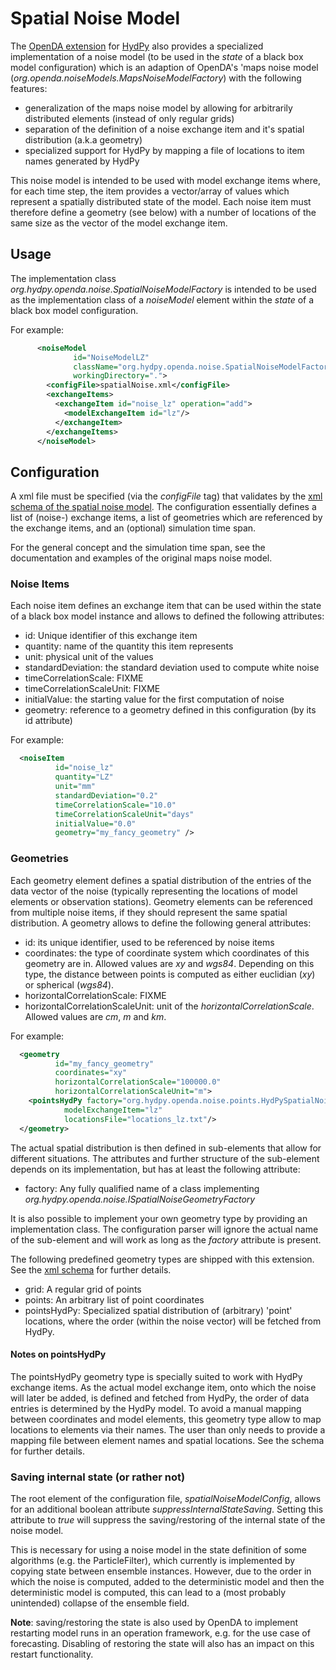# Spatial Noise Model

The [OpenDA extension](https://github.com/hydpy-dev/OpenDA#readme) for [HydPy](https://github.com/hydpy-dev/hydpy#readme)
also provides a specialized implementation of a noise model (to be used in the _state_ of a black box model configuration) which is 
an adaption of OpenDA's 'maps noise model (_org.openda.noiseModels.MapsNoiseModelFactory_) with the following features:
* generalization of the maps noise model by allowing for arbitrarily distributed elements (instead of only regular grids)
* separation of the definition of a noise exchange item and it's spatial distribution (a.k.a geometry)
* specialized support for HydPy by mapping a file of locations to item names generated by HydPy

This noise model is intended to be used with model exchange items where, for each time step, the item provides a 
vector/array of values which represent a spatially distributed state of the model. Each noise item must therefore
define a geometry (see below) with a number of locations of the same size as the vector of the model exchange item. 

## Usage

The implementation class _org.hydpy.openda.noise.SpatialNoiseModelFactory_ is intended to be used as the implementation class of a _noiseModel_ 
element within the _state_ of a black box model configuration.

For example:
```xml
      <noiseModel
              id="NoiseModelLZ"
              className="org.hydpy.openda.noise.SpatialNoiseModelFactory"
              workingDirectory=".">
        <configFile>spatialNoise.xml</configFile>
        <exchangeItems>
          <exchangeItem id="noise_lz" operation="add">
            <modelExchangeItem id="lz"/>
          </exchangeItem>
        </exchangeItems>
      </noiseModel> 
```

## Configuration

A xml file must be specified (via the _configFile_ tag) that validates by the [xml schema of the spatial noise model](https://raw.githubusercontent.com/hydpy-dev/OpenDA/master/extensions/HydPyOpenDABBModelWrapper/src/main/resources/schemas/spatialNoiseModel.xsd). 
The configuration essentially defines a list of (noise-) exchange items, a list of geometries which are referenced by the exchange items, and an (optional) simulation time span.

For the general concept and the simulation time span, see the documentation and examples of the original maps noise model.

### Noise Items

Each noise item defines an exchange item that can be used within the state of a black box model instance and allows to defined the following
attributes:
* id: Unique identifier of this exchange item
* quantity: name of the quantity this item represents
* unit: physical unit of the values
* standardDeviation: the standard deviation used to compute white noise
* timeCorrelationScale: FIXME
* timeCorrelationScaleUnit: FIXME
* initialValue: the starting value for the first computation of noise
* geometry: reference to a geometry defined in this configuration (by its id attribute)

For example:
```xml
  <noiseItem
          id="noise_lz"
          quantity="LZ"
          unit="mm"
          standardDeviation="0.2"
          timeCorrelationScale="10.0"
          timeCorrelationScaleUnit="days"
          initialValue="0.0"
          geometry="my_fancy_geometry" /> 
```

### Geometries

Each geometry element defines a spatial distribution of the entries of the data vector of the noise (typically representing the locations of model elements or observation stations).
Geometry elements can be referenced from multiple noise items, if they should represent the same spatial distribution.
A geometry allows to define the following general attributes:
* id: its unique identifier, used to be referenced by noise items
* coordinates: the type of coordinate system which coordinates of this geometry are in. Allowed values are _xy_ and _wgs84_. Depending on this type, the distance between points is computed as either euclidian (_xy_) or spherical (_wgs84_).
* horizontalCorrelationScale: FIXME
* horizontalCorrelationScaleUnit: unit of the _horizontalCorrelationScale_. Allowed values are _cm_, _m_ and _km_.

For example:
```xml
  <geometry
          id="my_fancy_geometry"
          coordinates="xy"
          horizontalCorrelationScale="100000.0"
          horizontalCorrelationScaleUnit="m">
    <pointsHydPy factory="org.hydpy.openda.noise.points.HydPySpatialNoisePointsGeometryFactory"
            modelExchangeItem="lz"
            locationsFile="locations_lz.txt"/>
  </geometry> 
```

The actual spatial distribution is then defined in sub-elements that allow for different situations.
The attributes and further structure of the sub-element depends on its implementation, but has at least the following attribute:
* factory: Any fully qualified name of a class implementing _org.hydpy.openda.noise.ISpatialNoiseGeometryFactory_

It is also possible to implement your own geometry type by providing an implementation class.
The configuration parser will ignore the actual name of the sub-element and will work as long as the _factory_ attribute is present.   

The following predefined geometry types are shipped with this extension. See the [xml schema](https://raw.githubusercontent.com/hydpy-dev/OpenDA/master/extensions/HydPyOpenDABBModelWrapper/src/main/resources/schemas/spatialNoiseModel.xsd) for further details.
* grid: A regular grid of points
* points: An arbitrary list of point coordinates
* pointsHydPy: Specialized spatial distribution of (arbitrary) 'point' locations, where the order (within the noise vector) will be
        fetched from HydPy.

#### Notes on pointsHydPy

The pointsHydPy geometry type is specially suited to work with HydPy exchange items. As the actual model exchange item, onto which the noise will later be added,
is defined and fetched from HydPy, the order of data entries is determined by the HydPy model. To avoid a manual mapping between coordinates and
model elements, this geometry type allow to map locations to elements via their names. The user than only needs to provide a mapping file between element names and
spatial locations. See the schema for further details.

### Saving internal state (or rather not)

The root element of the configuration file, _spatialNoiseModelConfig_, allows for an additional boolean attribute _suppressInternalStateSaving_.
Setting this attribute to _true_ will suppress the saving/restoring of the internal state of the noise model.

This is necessary for using a noise model in the state definition of some algorithms (e.g. the ParticleFilter), 
which currently is implemented by copying state between ensemble instances. However, due to the order in which the noise
is computed, added to the deterministic model and then the deterministic model is computed, this can lead to a 
(most probably unintended) collapse of the ensemble field.

**Note**: saving/restoring the state is also used by OpenDA to implement restarting model runs in an operation framework, e.g. for the use case of forecasting.
 Disabling of restoring the state will also has an impact on this restart functionality.